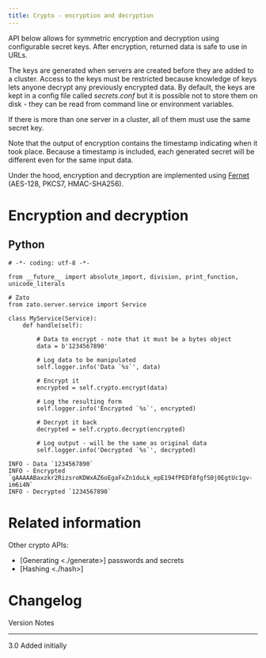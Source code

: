 ```yaml
---
title: Crypto - encryption and decryption
---
```


API below allows for symmetric encryption and decryption using configurable secret keys. After encryption, returned data is
safe to use in URLs.

The keys are generated when servers are created before they are added to a cluster. Access to the keys must be restricted
because knowledge of keys lets anyone decrypt any previously encrypted data. By default, the keys are kept in a config file
called *secrets.conf* but it is possible not to store them on disk - they can be read from command line or environment variables.

If there is more than one server in a cluster, all of them must use the same secret key.

Note that the output of encryption contains the timestamp indicating when it took place. Because a timestamp is included,
each generated secret will be different even for the same input data.

Under the hood, encryption and decryption are implemented using
[Fernet](https://cryptography.io/en/latest/fernet/) (AES-128, PKCS7, HMAC-SHA256).

Encryption and decryption
=========================

Python
------

``` {.python}
# -*- coding: utf-8 -*-

from __future__ import absolute_import, division, print_function, unicode_literals

# Zato
from zato.server.service import Service

class MyService(Service):
    def handle(self):

        # Data to encrypt - note that it must be a bytes object
        data = b'1234567890'

        # Log data to be manipulated
        self.logger.info('Data `%s`', data)

        # Encrypt it
        encrypted = self.crypto.encrypt(data)

        # Log the resulting form
        self.logger.info('Encrypted `%s`', encrypted)

        # Decrypt it back
        decrypted = self.crypto.decrypt(encrypted)

        # Log output - will be the same as original data
        self.logger.info('Decrypted `%s`', decrypted)
```

``` {.bash}
INFO - Data `1234567890`
INFO - Encrypted `gAAAAABaxzkr2RizsroKDWxAZ6oEgaFxZn1duLk_epE194fPEDf8fgfS0j0EgtUc1gv-im6i4N`
INFO - Decrypted `1234567890`
```

Related information
===================

Other crypto APIs:

-   [Generating \<./generate\>] passwords and secrets
-   [Hashing \<./hash\>]

Changelog
=========

  Version   Notes
  --------- -----------------
  3.0       Added initially

